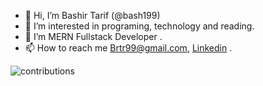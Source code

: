 - 👋 Hi, I’m Bashir Tarif (@bash199)
- 👀 I’m interested in programing, technology and reading.
- 🌱 I’m MERN Fullstack Developer .
- 📫 How to reach me Brtr99@gmail.com, <a href='https://www.linkedin.com/in/bashir-tarif-08850b24b'  target="_blank">Linkedin</a> .

<!---
bash199/bash199 is a ✨ special ✨ repository because its `README.md` (this file) appears on your GitHub profile.
You can click the Preview link to take a look at your changes.
--->
![contributions](https://user-images.githubusercontent.com/112946825/209835604-4c273d10-45b3-4a60-a07c-e8806286a8bc.svg)

